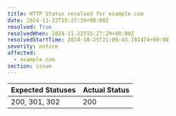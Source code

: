 ```yaml
---
title: HTTP Status resolved for example.com
date: 2024-11-22T15:27:29+00:00Z
resolved: True
resolvedWhen: 2024-11-22T15:27:29+00:00Z
resolvedStartTime: 2024-10-25T21:09:43.191474+00:00
severity: notice
affected:
  - example.com
section: issue
---
```


| Expected Statuses | Actual Status  |
|-------------------|----------------|
| 200, 301, 302 | 200 |
